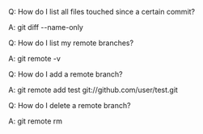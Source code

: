 Q: How do I list all files touched since a certain commit?

A: git diff --name-only <commit>

Q: How do I list my remote branches?

A: git remote -v

Q: How do I add a remote branch?

A: git remote add test git://github.com/user/test.git

Q: How do I delete a remote branch?

A: git remote rm <branch>

